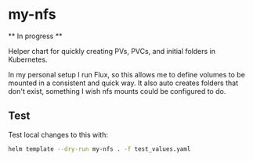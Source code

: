 # my-nfs

** In progress **

Helper chart for quickly creating PVs, PVCs, and initial folders in Kubernetes.

In my personal setup I run Flux, so this allows me to define volumes to be mounted in a consistent and quick way. It also auto creates folders that don't exist, something I wish nfs mounts could be configured to do.

## Test
Test local changes to this with:
```bash
helm template --dry-run my-nfs . -f test_values.yaml
```
